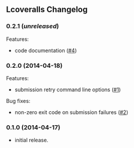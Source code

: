 ## Lcoveralls Changelog

### 0.2.1 (_unreleased_)
Features:
- code documentation ([#4](../../issues/4))

### 0.2.0 (2014-04-18)
Features:
- submission retry command line options ([#1](../../issues/1))

Bug fixes:
- non-zero exit code on submission failures ([#2](../../issues/2))

### 0.1.0 (2014-04-17)
- initial release.
